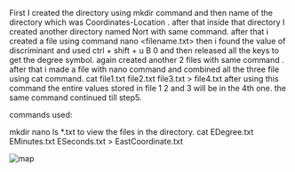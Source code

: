 First I created the directory using mkdir command and then name of the directory which was Coordinates-Location .
after that inside that directory I created another directory named Nort with same command.
after that i created a file using command nano <filename.txt>
then i found the value of discriminant and used ctrl + shift + u B 0 and then released all the keys to get the degree symbol.
again created another 2 files with same command .
after that i made a file with nano command and combined all the three file using cat command.
cat file1.txt file2.txt file3.txt > file4.txt 
after using this command the entire values stored in file 1 2 and 3 will be in the 4th one.
the same command continued till step5.

commands used:

mkdir <nameodthedirectory>
nano <filename>
ls *.txt to view the files in the directory.
cat EDegree.txt EMinutes.txt ESeconds.txt > EastCoordinate.txt


![map](https://user-images.githubusercontent.com/91279824/137578034-7ef39de8-19a5-4b09-a4bf-21c4a24abc1d.png)



